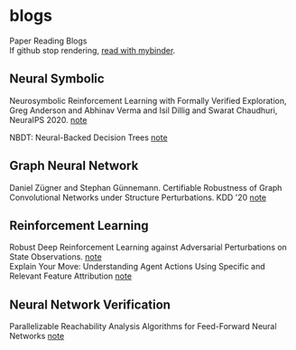 # blogs

Paper Reading Blogs  
If github stop rendering, [read with mybinder](https://mybinder.org/v2/gh/ZikangXiong/blogs/main).  

## Neural Symbolic
Neurosymbolic Reinforcement Learning with Formally Verified Exploration, Greg Anderson and Abhinav Verma and Isil Dillig and Swarat Chaudhuri, NeuraIPS 2020. [note](notebooks/greg_neurosymbolic_nips20.ipynb)     

NBDT: Neural-Backed Decision Trees [note](notebooks/NBDT.ipynb)  

## Graph Neural Network
Daniel Zügner and Stephan Günnemann. Certifiable Robustness of Graph Convolutional Networks under Structure Perturbations. KDD '20 [note](notebooks/daniel_certifiable_kdd20.ipynb)  

## Reinforcement Learning
Robust Deep Reinforcement Learning against Adversarial Perturbations on State Observations. [note](notebooks/huang_robustRL_nips20.ipynb)  
Explain Your Move: Understanding Agent Actions Using Specific and Relevant Feature Attribution [note](notebooks/SARAF.ipynb) 

## Neural Network Verification
Parallelizable Reachability Analysis Algorithms for Feed-Forward Neural Networks [note](notebooks/Polyhedron.ipynb) 
